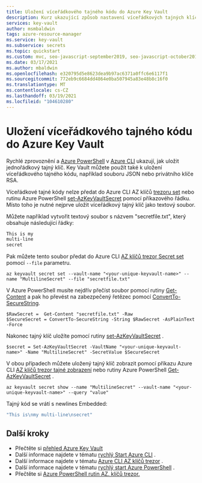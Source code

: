 ```yaml
---
title: Uložení víceřádkového tajného kódu do Azure Key Vault
description: Kurz ukazující způsob nastavení víceřádkových tajných klíčů z Azure Key Vault pomocí rozhraní příkazového řádku Azure a PowerShellu
services: key-vault
author: msmbaldwin
tags: azure-resource-manager
ms.service: key-vault
ms.subservice: secrets
ms.topic: quickstart
ms.custom: mvc, seo-javascript-september2019, seo-javascript-october2019, devx-track-azurecli
ms.date: 03/17/2021
ms.author: mbaldwin
ms.openlocfilehash: e320795d5e8623dea9b97ac6371a0ffc6e6117f1
ms.sourcegitcommit: 772eb9c6684dd4864e0ba507945a83e48b8c16f0
ms.translationtype: MT
ms.contentlocale: cs-CZ
ms.lasthandoff: 03/19/2021
ms.locfileid: "104610280"
---
```

# <a name="store-a-multi-line-secret-in-azure-key-vault"></a>Uložení víceřádkového tajného kódu do Azure Key Vault

Rychlé zprovoznění a [Azure PowerShell](quick-create-powershell.md) v [Azure CLI](quick-create-cli.md) ukazují, jak uložit jednořádkový tajný klíč.   Key Vault můžete použít také k uložení víceřádkového tajného kódu, například souboru JSON nebo privátního klíče RSA.

Víceřádkové tajné kódy nelze předat do Azure CLI AZ klíčů [trezoru set](/cli/azure/keyvault/secret#az_keyvault_secret_set) nebo rutinu Azure PowerShell [set-AzKeyVaultSecret](/powershell/module/az.keyvault/set-azkeyvaultsecret) pomocí příkazového řádku. Místo toho je nutné nejprve uložit víceřádkový tajný klíč jako textový soubor. 

Můžete například vytvořit textový soubor s názvem "secretfile.txt", který obsahuje následující řádky:

```bash
This is my
multi-line
secret
```

Pak můžete tento soubor předat do Azure CLI [AZ klíčů trezor Secret set](/cli/azure/keyvault/secret#az_keyvault_secret_set) pomocí `--file` parametru.

```azurecli-interactive
az keyvault secret set --vault-name "<your-unique-keyvault-name>" --name "MultilineSecret" --file "secretfile.txt"
```

V Azure PowerShell musíte nejdřív přečíst soubor pomocí rutiny [Get-Content](/powershell/module/microsoft.powershell.management/get-content) a pak ho převést na zabezpečený řetězec pomocí [ConvertTo-SecureString](/powershell/module/microsoft.powershell.security/convertto-securestring). 

```azurepowershell-interactive
$RawSecret =  Get-Content "secretfile.txt" -Raw
$SecureSecret = ConvertTo-SecureString -String $RawSecret -AsPlainText -Force
```

Nakonec tajný klíč uložíte pomocí rutiny [set-AzKeyVaultSecret](/powershell/module/az.keyvault/set-azkeyvaultsecret) .

```azurepowershell-interactive
$secret = Set-AzKeyVaultSecret -VaultName "<your-unique-keyvault-name>" -Name "MultilineSecret" -SecretValue $SecureSecret
```

V obou případech můžete uložený tajný klíč zobrazit pomocí příkazu Azure CLI [AZ klíčů trezor tajné zobrazení](/cli/azure/keyvault/secret#az_keyvault_secret_show) nebo rutiny Azure PowerShell [Get-AzKeyVaultSecret](/powershell/module/az.keyvault/get-azkeyvaultsecret) .

```azurecli-interactive
az keyvault secret show --name "MultilineSecret" --vault-name "<your-unique-keyvault-name>" --query "value"
```

Tajný kód se vrátí s newlines Embedded:

```bash
"This is\nmy multi-line\nsecret"
```

## <a name="next-steps"></a>Další kroky

- Přečtěte si [přehled Azure Key Vault](../general/overview.md)
- Další informace najdete v tématu [rychlý Start Azure CLI](quick-create-cli.md) .
- Další informace najdete v tématu [Azure CLI AZ klíčů trezor](/cli/azure/keyvault) .
- Další informace najdete v tématu [rychlý start Azure PowerShell](quick-create-powershell.md) .
- Přečtěte si [Azure PowerShell rutin AZ. klíčů trezor.](/powershell/module/az.keyvault#key-vault)

